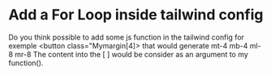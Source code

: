 
# Add a For Loop inside tailwind config


Do you think possible to add some js function in the tailwind config for exemple
<button class="Mymargin[4]>
that would generate mt-4 mb-4 ml-8 mr-8
The content into the [    ] would be consider as an argument to my function().

        